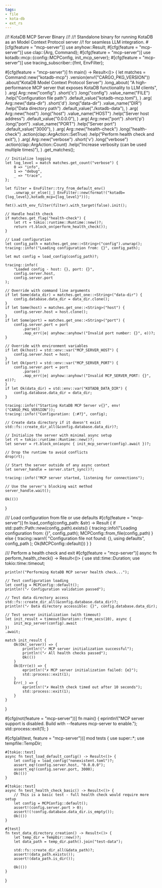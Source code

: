 ```yaml
---
tags:
- file
- kota-db
- ext_rs
---
```

//! KotaDB MCP Server Binary
//!
//! Standalone binary for running KotaDB as an Model Context Protocol server
//! for seamless LLM integration.
#[cfg(feature = "mcp-server")]
use anyhow::Result;
#[cfg(feature = "mcp-server")]
use clap::{Arg, Command};
#[cfg(feature = "mcp-server")]
use kotadb::mcp::{config::MCPConfig, init_mcp_server};
#[cfg(feature = "mcp-server")]
use tracing_subscriber::{fmt, EnvFilter};

#[cfg(feature = "mcp-server")]
fn main() -> Result<()> {
    let matches = Command::new("kotadb-mcp")
        .version(env!("CARGO_PKG_VERSION"))
        .about("KotaDB Model Context Protocol Server")
        .long_about(
            "A high-performance MCP server that exposes KotaDB functionality to LLM clients",
        )
        .arg(
            Arg::new("config")
                .short('c')
                .long("config")
                .value_name("FILE")
                .help("Configuration file path")
                .default_value("kotadb-mcp.toml"),
        )
        .arg(
            Arg::new("data-dir")
                .short('d')
                .long("data-dir")
                .value_name("DIR")
                .help("Data directory path")
                .default_value("./kotadb-data"),
        )
        .arg(
            Arg::new("host")
                .long("host")
                .value_name("HOST")
                .help("Server host address")
                .default_value("0.0.0.0"),
        )
        .arg(
            Arg::new("port")
                .short('p')
                .long("port")
                .value_name("PORT")
                .help("Server port")
                .default_value("3000"),
        )
        .arg(
            Arg::new("health-check")
                .long("health-check")
                .action(clap::ArgAction::SetTrue)
                .help("Perform health check and exit"),
        )
        .arg(
            Arg::new("verbose")
                .short('v')
                .long("verbose")
                .action(clap::ArgAction::Count)
                .help("Increase verbosity (can be used multiple times)"),
        )
        .get_matches();

    // Initialize logging
    let log_level = match matches.get_count("verbose") {
        0 => "info",
        1 => "debug",
        _ => "trace",
    };

    let filter = EnvFilter::try_from_default_env()
        .unwrap_or_else(|_| EnvFilter::new(format!("kotadb={log_level},kotadb_mcp={log_level}")));

    fmt().with_env_filter(filter).with_target(false).init();

    // Handle health check
    if matches.get_flag("health-check") {
        let rt = tokio::runtime::Runtime::new()?;
        return rt.block_on(perform_health_check());
    }

    // Load configuration
    let config_path = matches.get_one::<String>("config").unwrap();
    tracing::info!("Loading configuration from: {}", config_path);

    let mut config = load_config(config_path)?;

    tracing::info!(
        "Loaded config - host: {}, port: {}",
        config.server.host,
        config.server.port
    );

    // Override with command line arguments
    if let Some(data_dir) = matches.get_one::<String>("data-dir") {
        config.database.data_dir = data_dir.clone();
    }
    if let Some(host) = matches.get_one::<String>("host") {
        config.server.host = host.clone();
    }
    if let Some(port) = matches.get_one::<String>("port") {
        config.server.port = port
            .parse()
            .map_err(|e| anyhow::anyhow!("Invalid port number: {}", e))?;
    }

    // Override with environment variables
    if let Ok(host) = std::env::var("MCP_SERVER_HOST") {
        config.server.host = host;
    }
    if let Ok(port) = std::env::var("MCP_SERVER_PORT") {
        config.server.port = port
            .parse()
            .map_err(|e| anyhow::anyhow!("Invalid MCP_SERVER_PORT: {}", e))?;
    }
    if let Ok(data_dir) = std::env::var("KOTADB_DATA_DIR") {
        config.database.data_dir = data_dir;
    }

    tracing::info!("Starting KotaDB MCP Server v{}", env!("CARGO_PKG_VERSION"));
    tracing::info!("Configuration: {:#?}", config);

    // Create data directory if it doesn't exist
    std::fs::create_dir_all(&config.database.data_dir)?;

    // Initialize the server with minimal async setup
    let rt = tokio::runtime::Runtime::new()?;
    let server = rt.block_on(async { init_mcp_server(config).await })?;

    // Drop the runtime to avoid conflicts
    drop(rt);

    // Start the server outside of any async context
    let server_handle = server.start_sync()?;

    tracing::info!("MCP server started, listening for connections");

    // Use the server's blocking wait method
    server_handle.wait();

    Ok(())
}

/// Load configuration from file or use defaults
#[cfg(feature = "mcp-server")]
fn load_config(config_path: &str) -> Result<MCPConfig> {
    if std::path::Path::new(config_path).exists() {
        tracing::info!("Loading configuration from: {}", config_path);
        MCPConfig::from_file(config_path)
    } else {
        tracing::warn!(
            "Configuration file not found: {}, using defaults",
            config_path
        );
        Ok(MCPConfig::default())
    }
}

/// Perform a health check and exit
#[cfg(feature = "mcp-server")]
async fn perform_health_check() -> Result<()> {
    use std::time::Duration;
    use tokio::time::timeout;

    println!("Performing KotaDB MCP server health check...");

    // Test configuration loading
    let config = MCPConfig::default();
    println!("✓ Configuration validation passed");

    // Test data directory access
    std::fs::create_dir_all(&config.database.data_dir)?;
    println!("✓ Data directory accessible: {}", config.database.data_dir);

    // Test server initialization (with timeout)
    let init_result = timeout(Duration::from_secs(10), async {
        init_mcp_server(config).await
    })
    .await;

    match init_result {
        Ok(Ok(_server)) => {
            println!("✓ MCP server initialization successful");
            println!("✓ All health checks passed");
            Ok(())
        }
        Ok(Err(e)) => {
            eprintln!("✗ MCP server initialization failed: {e}");
            std::process::exit(1);
        }
        Err(_) => {
            eprintln!("✗ Health check timed out after 10 seconds");
            std::process::exit(1);
        }
    }
}

#[cfg(not(feature = "mcp-server"))]
fn main() {
    eprintln!("MCP server support is disabled. Build with --features mcp-server to enable.");
    std::process::exit(1);
}

#[cfg(all(test, feature = "mcp-server"))]
mod tests {
    use super::*;
    use tempfile::TempDir;

    #[tokio::test]
    async fn test_load_default_config() -> Result<()> {
        let config = load_config("nonexistent.toml")?;
        assert_eq!(config.server.host, "0.0.0.0");
        assert_eq!(config.server.port, 3000);
        Ok(())
    }

    #[tokio::test]
    async fn test_health_check_basic() -> Result<()> {
        // This is a basic test - full health check would require more setup
        let config = MCPConfig::default();
        assert!(config.server.port > 0);
        assert!(!config.database.data_dir.is_empty());
        Ok(())
    }

    #[test]
    fn test_data_directory_creation() -> Result<()> {
        let temp_dir = TempDir::new()?;
        let data_path = temp_dir.path().join("test-data");

        std::fs::create_dir_all(&data_path)?;
        assert!(data_path.exists());
        assert!(data_path.is_dir());

        Ok(())
    }
}
